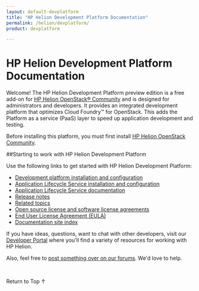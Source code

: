 ```yaml
---
layout: default-devplatform
title: "HP Helion Development Platform Documentation"
permalink: /helion/devplatform/
product: devplatform

---
```

<!--PUBLISHED-->

# HP Helion Development Platform Documentation

Welcome! The HP Helion Development Platform preview edition is a free add-on for [HP Helion OpenStack&reg; Community](http://www8.hp.com/us/en/cloud/hphelion-openstack-community.html) and is designed for administrators and developers. It provides an integrated development platform that optimizes Cloud Foundry&trade; for OpenStack. This adds the Platform as a service (PaaS) layer to speed up application development and testing.

Before installing this platform, you must first install [HP Helion OpenStack Community](/helion/community/install-virtual/).


##Starting to work with HP Helion Development Platform

Use the following links to get started with HP Helion Development Platform:

* [Development platform installation and configuration](/helion/devplatform/community/install-dev-platform/) 
* [Application Lifecycle Service installation and configuration](/helion/devplatform/community/install-als/)
* [Application Lifecycle Service documentation](/als/v1/)
* [Release notes](/helion/devplatform/community/release-notes/)
* [Related topics](/helion/devplatform/community/related-topics/)
* [Open source license and software license agreements](/helion/License/)
* [End User License Agreement (EULA)](/helion/EULA/)
* [Documentation site index](/helion/devplatform/community/siteindex/)


If you have ideas, questions, want to chat with other developers, visit our [Developer Portal](https://dev.hpcloud.com/) where you'll find a variety of resources for working with HP Helion.

Also, feel free to [post something over on our forums](https://connect.hpcloud.com/). We'd love to help.

<br>

<a href="#top" style="padding:14px 0px 14px 0px; text-decoration: none;"> Return to Top &#8593; </a>
